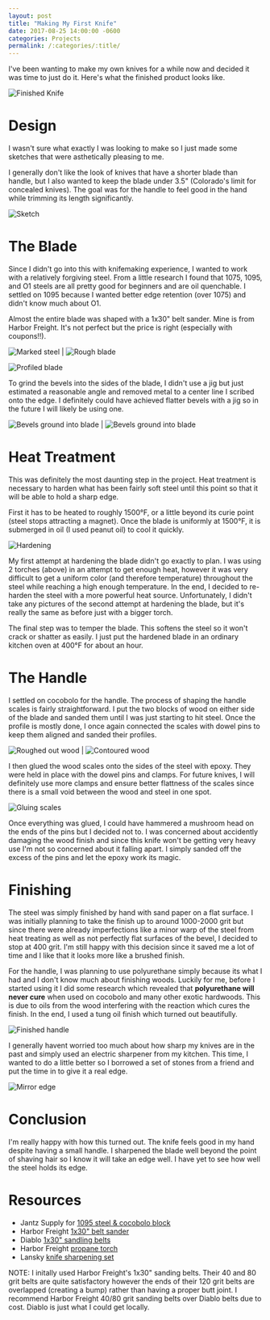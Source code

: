 ```yaml
---
layout: post
title: "Making My First Knife"
date: 2017-08-25 14:00:00 -0600
categories: Projects
permalink: /:categories/:title/
---
```


I've been wanting to make my own knives for a while now and decided it was time to just do it.
Here's what the finished product looks like.

![Finished Knife]({{base-url}}/assets/first-knife/finished-2.jpg)

# Design

I wasn't sure what exactly I was looking to make so I just made some sketches that were asthetically pleasing to me.

I generally don't like the look of knives that have a shorter blade than handle, but I also wanted to keep the blade under 3.5" (Colorado's limit for concealed knives). The goal was for the handle to feel good in the hand while trimming its length significantly.

![Sketch]({{base-url}}/assets/first-knife/sketch-2.jpg)

# The Blade

Since I didn't go into this with knifemaking experience, I wanted to work with a relatively forgiving steel. From a little research I found that 1075, 1095, and O1 steels are all pretty good for beginners and are oil quenchable. I settled on 1095 because I wanted better edge retention (over 1075) and didn't know much about O1.

Almost the entire blade was shaped with a 1x30" belt sander. Mine is from Harbor Freight. It's not perfect but the price is right (especially with coupons!!).

![Marked steel]({{base-url}}/assets/first-knife/marked-steel.jpg) | ![Rough blade]({{base-url}}/assets/first-knife/rough-blade.jpg)

![Profiled blade]({{base-url}}/assets/first-knife/profiled-2.jpg)

To grind the bevels into the sides of the blade, I didn't use a jig but just estimated a reasonable angle and removed metal to a center line I scribed onto the edge. I definitely could have achieved flatter bevels with a jig so in the future I will likely be using one.

![Bevels ground into blade]({{base-url}}/assets/first-knife/done-grinding-left.jpg) | ![Bevels ground into blade]({{base-url}}/assets/first-knife/done-grinding-right.jpg)

# Heat Treatment

This was definitely the most daunting step in the project. Heat treatment is necessary to harden what has been fairly soft steel until this point so that it will be able to hold a sharp edge.

First it has to be heated to roughly 1500&deg;F, or a little beyond its curie point (steel stops attracting a magnet). Once the blade is uniformly at 1500&deg;F, it is submerged in oil (I used peanut oil) to cool it quickly.

![Hardening]({{base-url}}/assets/first-knife/heating-steel-2.jpg)

My first attempt at hardening the blade didn't go exactly to plan. I was using 2 torches (above) in an attempt to get enough heat, however it was very difficult to get a uniform color (and therefore temperature) throughout the steel while reaching a high enough temperature. In the end, I decided to re-harden the steel with a more powerful heat source. Unfortunately, I didn't take any pictures of the second attempt at hardening the blade, but it's really the same as before just with a bigger torch.

The final step was to temper the blade. This softens the steel so it won't crack or shatter as easily. I just put the hardened blade in an ordinary kitchen oven at 400&deg;F for about an hour.

# The Handle

I settled on cocobolo for the handle. The process of shaping the handle scales is fairly straightforward. I put the two blocks of wood on either side of the blade and sanded them until I was just starting to hit steel. Once the profile is mostly done, I once again connected the scales with dowel pins to keep them aligned and sanded their profiles.

![Roughed out wood]({{base-url}}/assets/first-knife/rough-wood.jpg) | ![Contoured wood]({{base-url}}/assets/first-knife/smooth-wood.jpg)

I then glued the wood scales onto the sides of the steel with epoxy. They were held in place with the dowel pins and clamps. For future knives, I will definitely use more clamps and ensure better flattness of the scales since there is a small void between the wood and steel in one spot.

![Gluing scales]({{base-url}}/assets/first-knife/gluing-2.jpg)

Once everything was glued, I could have hammered a mushroom head on the ends of the pins but I decided not to. I was concerned about accidently damaging the wood finish and since this knife won't be getting very heavy use I'm not so concerned about it falling apart. I simply sanded off the excess of the pins and let the epoxy work its magic. 

# Finishing

The steel was simply finished by hand with sand paper on a flat surface. I was initially planning to take the finish up to around 1000-2000 grit but since there were already imperfections like a minor warp of the steel from heat treating as well as not perfectly flat surfaces of the bevel, I decided to stop at 400 grit. I'm still happy with this decision since it saved me a lot of time and I like that it looks more like a brushed finish.

For the handle, I was planning to use polyurethane simply because its what I had and I don't know much about finishing woods. Luckily for me, before I started using it I did some research which revealed that **polyurethane will never cure** when used on cocobolo and many other exotic hardwoods. This is due to oils from the wood interfering with the reaction which cures the finish.
In the end, I used a tung oil finish which turned out beautifully.

![Finished handle]({{base-url}}/assets/first-knife/finished-wood-2.jpg)

I generally havent worried too much about how sharp my knives are in the past and simply used an electric sharpener from my kitchen. This time, I wanted to do a little better so I borrowed a set of stones from a friend and put the time in to give it a real edge.

![Mirror edge]({{base-url}}/assets/first-knife/mirror-edge-2.jpg)

# Conclusion

I'm really happy with how this turned out. The knife feels good in my hand despite having a small handle. I sharpened the blade well beyond the point of shaving hair so I know it will take an edge well. I have yet to see how well the steel holds its edge.

# Resources

- Jantz Supply for [1095 steel & cocobolo block](http://www.knifemaking.com)
- Harbor Freight [1x30" belt sander](https://www.harborfreight.com/1-in-x-30-in-belt-sander-60543.html)
- Diablo [1x30" sandling belts](http://www.homedepot.com/p/Diablo-1-in-x-30-in-Assorted-Belt-Pack-3-Piece-DCB130VGPS03G/202830850)
- Harbor Freight [propane torch](https://www.harborfreight.com/propane-torch-91033.html)
- Lansky [knife sharpening set](https://www.amazon.com/Lansky-Deluxe-5-Stone-Sharpening-System/dp/B000B8IEA4/ref=sr_1_3?ie=UTF8&qid=1502920512&sr=8-3&keywords=knife+sharpening+kit)

NOTE: I initally used Harbor Freight's 1x30" sanding belts. Their 40 and 80 grit belts are quite satisfactory however the ends of their 120 grit belts are overlapped (creating a bump) rather than having a proper butt joint. I recommend Harbor Freight 40/80 grit sanding belts over Diablo belts due to cost. Diablo is just what I could get locally.

